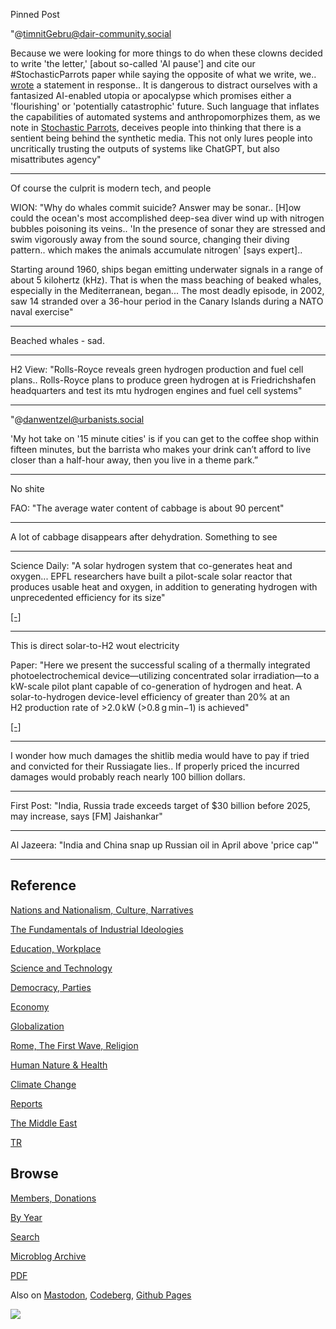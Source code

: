 Pinned Post

"@timnitGebru@dair-community.social

Because we were looking for more things to do when these clowns
decided to write 'the letter,' [about so-called 'AI pause'] and cite
our \#StochasticParrots paper while saying the opposite of what we
write, we.. [wrote](https://www.dair-institute.org/blog/letter-statement-March2023)
a statement in response.. It is dangerous to distract ourselves with a fantasized
AI-enabled utopia or apocalypse which promises either a 'flourishing' or
'potentially catastrophic' future. Such language that inflates the capabilities
of automated systems and anthropomorphizes them, as we note in [Stochastic Parrots](https://dl.acm.org/doi/abs/10.1145/3442188.3445922), 
deceives people into thinking that there is a sentient being behind the
synthetic media. This not only lures people into uncritically trusting
the outputs of systems like ChatGPT, but also misattributes agency"

---

Of course the culprit is modern tech, and people

WION: "Why do whales commit suicide? Answer may be sonar.. [H]ow could
the ocean's most accomplished deep-sea diver wind up with nitrogen
bubbles poisoning its veins..  'In the presence of sonar they are
stressed and swim vigorously away from the sound source, changing
their diving pattern.. which makes the animals accumulate nitrogen'
[says expert]..

Starting around 1960, ships began emitting underwater signals in a
range of about 5 kilohertz (kHz). That is when the mass beaching of
beaked whales, especially in the Mediterranean, began... The most
deadly episode, in 2002, saw 14 stranded over a 36-hour period in the
Canary Islands during a NATO naval exercise"

---

Beached whales - sad.

---

H2 View: "Rolls-Royce reveals green hydrogen production and fuel cell
plans.. Rolls-Royce plans to produce green hydrogen at is
Friedrichshafen headquarters and test its mtu hydrogen engines and
fuel cell systems"

---

"@danwentzel@urbanists.social

'My hot take on '15 minute cities' is if you can get to the coffee
shop within fifteen minutes, but the barrista who makes your drink
can’t afford to live closer than a half-hour away, then you live in a
theme park.”

---

No shite

FAO: "The average water content of cabbage is about 90 percent"

---

A lot of cabbage disappears after dehydration. Something to see

---

Science Daily: "A solar hydrogen system that co-generates heat and
oxygen... EPFL researchers have built a pilot-scale solar reactor that
produces usable heat and oxygen, in addition to generating hydrogen
with unprecedented efficiency for its size"

[[-]](https://www.sciencedaily.com/releases/2023/04/230417142442.htm)

---

This is direct solar-to-H2 wout electricity

Paper: "Here we present the successful scaling of a thermally
integrated photoelectrochemical device—utilizing concentrated solar
irradiation—to a kW-scale pilot plant capable of co-generation of
hydrogen and heat. A solar-to-hydrogen device-level efficiency of
greater than 20% at an H2 production rate of >2.0 kW (>0.8 g min−1) is
achieved"

[[-]](https://www.researchgate.net/publication/369924141_Kilowatt-scale_solar_hydrogen_production_system_using_a_concentrated_integrated_photoelectrochemical_device)

---

I wonder how much damages the shitlib media would have to pay if tried
and convicted for their Russiagate lies.. If properly priced the
incurred damages would probably reach nearly 100 billion dollars.

---

First Post: "India, Russia trade exceeds target of $30 billion before
2025, may increase, says [FM] Jaishankar"

---

Al Jazeera: "India and China snap up Russian oil in April above 'price cap'"

---

## Reference

[Nations and Nationalism, Culture, Narratives](0119/2013/02/nations-and-nationalism.html)

[The Fundamentals of Industrial Ideologies](0119/2011/04/fundamentals-of-industrial-ideologies.html)

[Education, Workplace](0119/2017/09/education-workplace.html)

[Science and Technology](0119/2018/09/science-technology.html)

[Democracy, Parties](0119/2016/11/democracy.html)

[Economy](2021/01/economy.html)

[Globalization](0119/2018/09/globalization.html)

[Rome, The First Wave, Religion](0119/2017/12/rome.html)

[Human Nature & Health](2020/07/human-nature.html)

[Climate Change](2022/01/climate.html)

[Reports](2021/01/reports.html)

[The Middle East](0119/2019/07/middleeast.html)

[TR](../tr/index.html)

## Browse

[Members, Donations](2022/08/members.html)

[By Year](years.html)

[Search](search.html)

[Microblog Archive](mbl/index.html)

[PDF](https://drive.google.com/uc?export=view&id=1FSi-1MnqXVq_PVTEXzzflwN8-7h92N_R)

Also on 
[Mastodon](https://masto.ai/@muratk3n),
[Codeberg](https://muratk5n.codeberg.page/en/),
[Github Pages](https://muratk5n.github.io/thirdwave/en/)

<img src='https://drive.google.com/uc?export=view&id=1zsIeciFSvlr-sWB84Tc0mfZ_NYqn9VQx'/> 

